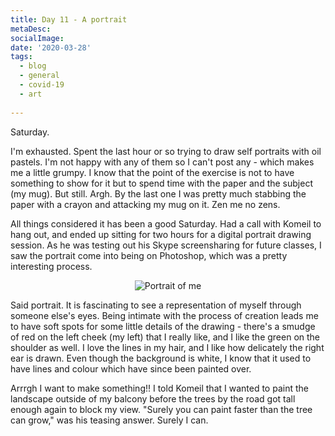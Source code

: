 ```yaml
---
title: Day 11 - A portrait
metaDesc: 
socialImage: 
date: '2020-03-28'
tags:
  - blog
  - general
  - covid-19
  - art
  
---
```


Saturday.

I'm exhausted. Spent the last hour or so trying to draw self portraits with oil pastels. I'm not happy with any of them so I can't post any - which makes me a little grumpy. I know that the point of the exercise is not to have something to show for it but to spend time with the paper and the subject (my mug). But still. Argh. By the last one I was pretty much stabbing the paper with a crayon and attacking my mug on it. Zen me no zens. 

All things considered it has been a good Saturday. Had a call with Komeil to hang out, and ended up sitting for two hours for a digital portrait drawing session. As he was testing out his Skype screensharing for future classes, I saw the portrait come into being on Photoshop, which was a pretty interesting process. 

<div style="text-align: center;">

![Portrait of me](/images/portrait.jpg)

</div>

Said portrait. It is fascinating to see a representation of myself through someone else's eyes. Being intimate with the process of creation leads me to have soft spots for some little details of the drawing - there's a smudge of red on the left cheek (my left) that I really like, and I like the green on the shoulder as well. I love the lines in my hair, and I like how delicately the right ear is drawn. Even though the background is white, I know that it used to have lines and colour which have since been painted over. 

Arrrgh I want to make something!! I told Komeil that I wanted to paint the landscape outside of my balcony before the trees by the road got tall enough again to block my view. "Surely you can paint faster than the tree can grow," was his teasing answer. Surely I can. 